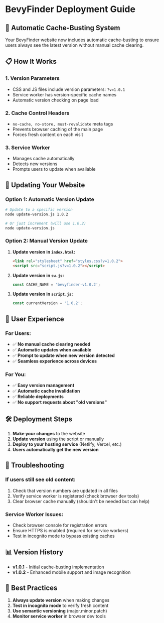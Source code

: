 # BevyFinder Deployment Guide

## 🚀 Automatic Cache-Busting System

Your BevyFinder website now includes automatic cache-busting to ensure users always see the latest version without manual cache clearing.

## 📋 How It Works

### **1. Version Parameters**
- CSS and JS files include version parameters: `?v=1.0.1`
- Service worker has version-specific cache names
- Automatic version checking on page load

### **2. Cache Control Headers**
- `no-cache, no-store, must-revalidate` meta tags
- Prevents browser caching of the main page
- Forces fresh content on each visit

### **3. Service Worker**
- Manages cache automatically
- Detects new versions
- Prompts users to update when available

## 🔄 Updating Your Website

### **Option 1: Automatic Version Update**
```bash
# Update to a specific version
node update-version.js 1.0.2

# Or just increment (will use 1.0.2)
node update-version.js
```

### **Option 2: Manual Version Update**
1. **Update version in `index.html`:**
   ```html
   <link rel="stylesheet" href="styles.css?v=1.0.2">
   <script src="script.js?v=1.0.2"></script>
   ```

2. **Update version in `sw.js`:**
   ```javascript
   const CACHE_NAME = 'bevyfinder-v1.0.2';
   ```

3. **Update version in `script.js`:**
   ```javascript
   const currentVersion = '1.0.2';
   ```

## 📱 User Experience

### **For Users:**
- ✅ **No manual cache clearing needed**
- ✅ **Automatic updates when available**
- ✅ **Prompt to update when new version detected**
- ✅ **Seamless experience across devices**

### **For You:**
- ✅ **Easy version management**
- ✅ **Automatic cache invalidation**
- ✅ **Reliable deployments**
- ✅ **No support requests about "old versions"**

## 🛠️ Deployment Steps

1. **Make your changes** to the website
2. **Update version** using the script or manually
3. **Deploy to your hosting service** (Netlify, Vercel, etc.)
4. **Users automatically get the new version**

## 🔧 Troubleshooting

### **If users still see old content:**
1. Check that version numbers are updated in all files
2. Verify service worker is registered (check browser dev tools)
3. Clear browser cache manually (shouldn't be needed but can help)

### **Service Worker Issues:**
- Check browser console for registration errors
- Ensure HTTPS is enabled (required for service workers)
- Test in incognito mode to bypass existing caches

## 📊 Version History

- **v1.0.1** - Initial cache-busting implementation
- **v1.0.2** - Enhanced mobile support and image recognition

## 🎯 Best Practices

1. **Always update version** when making changes
2. **Test in incognito mode** to verify fresh content
3. **Use semantic versioning** (major.minor.patch)
4. **Monitor service worker** in browser dev tools 